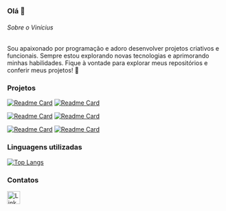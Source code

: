 ### Olá 👋

###### Sobre o Vinícius
Sou apaixonado por programação e adoro desenvolver projetos criativos e funcionais. Sempre estou explorando novas tecnologias e aprimorando minhas habilidades. Fique à vontade para explorar meus repositórios e conferir meus projetos! 🚀

### Projetos

[![Readme Card](https://github-readme-stats.vercel.app/api/pin/?username=theviniciussilva&repo=Efood&theme=dark)](https://github.com/theviniciussilva/Efood) [![Readme Card](https://github-readme-stats.vercel.app/api/pin/?username=theviniciussilva&repo=ListaContatos&theme=dark)](https://github.com/theviniciussilva/ListaContatos)

[![Readme Card](https://github-readme-stats.vercel.app/api/pin/?username=theviniciussilva&repo=Clone-Crunchyroll&theme=dark)](https://github.com/theviniciussilva/Clone-Crunchyroll) [![Readme Card](https://github-readme-stats.vercel.app/api/pin/?username=theviniciussilva&repo=Petshop&theme=dark)](https://github.com/theviniciussilva/Petshop)

[![Readme Card](https://github-readme-stats.vercel.app/api/pin/?username=theviniciussilva&repo=EldenForum&theme=dark)](https://github.com/theviniciussilva/EldenForum) [![Readme Card](https://github-readme-stats.vercel.app/api/pin/?username=theviniciussilva&repo=CadastroCliente&theme=dark)](https://github.com/theviniciussilva/CadastroCliente)

### Linguagens utilizadas

[![Top Langs](https://github-readme-stats.vercel.app/api/top-langs/?username=theviniciussilva&layout=compact&theme=dark)](https://github.com/anuraghazra/github-readme-stats)

### Contatos

[<img src='https://img.shields.io/badge/LinkedIn-0077B5?style=for-the-badge&logo=linkedin&logoColor=white' alt='Linkedin' height='30'>](https://www.linkedin.com/in/viniciussilva01/)
